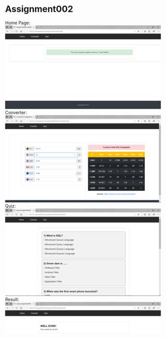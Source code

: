# Assignment002
Home Page:
![alt home](https://github.com/nazmul284/Assignment002/blob/master/ss/home.PNG)
Converter:
![alt converter](https://github.com/nazmul284/Assignment002/blob/master/ss/converter.PNG)
Quiz:
![alt quiz](https://github.com/nazmul284/Assignment002/blob/master/ss/quiz.PNG)
Result:
![alt quiz result](https://github.com/nazmul284/Assignment002/blob/master/ss/result.PNG)
